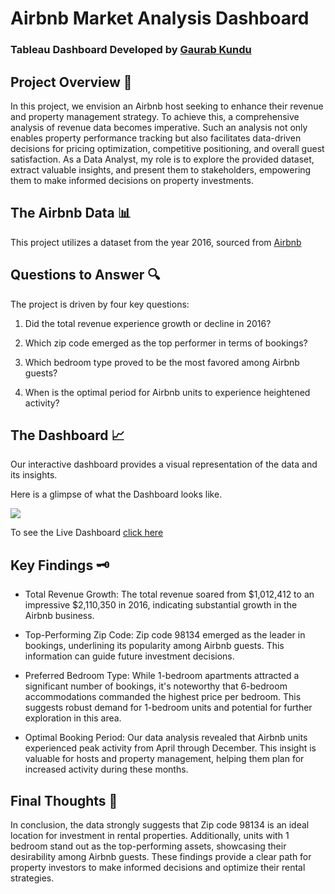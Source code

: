 # Airbnb Market Analysis Dashboard

### Tableau Dashboard Developed by [Gaurab Kundu](https://www.linkedin.com/in/gaurab-kundu/)

## Project Overview 📑

In this project, we envision an Airbnb host seeking to enhance their revenue and property management strategy. To achieve this, a comprehensive analysis of revenue data becomes imperative. Such an analysis not only enables property performance tracking but also facilitates data-driven decisions for pricing optimization, competitive positioning, and overall guest satisfaction. As a Data Analyst, my role is to explore the provided dataset, extract valuable insights, and present them to stakeholders, empowering them to make informed decisions on property investments.

## The Airbnb Data 📊
This project utilizes a dataset from the year 2016, sourced from [Airbnb](https://www.kaggle.com/datasets/alexanderfreberg/airbnb-listings-2016-dataset) 

## Questions to Answer 🔍

The project is driven by four key questions:

1. Did the total revenue experience growth or decline in 2016?
   
2. Which zip code emerged as the top performer in terms of bookings?
   
3. Which bedroom type proved to be the most favored among Airbnb guests?
   
4. When is the optimal period for Airbnb units to experience heightened activity?

## The Dashboard 📈

Our interactive dashboard provides a visual representation of the data and its insights.

Here is a glimpse of what the Dashboard looks like.

<img src="https://github.com/user-attachments/assets/3a5a4934-8389-4a48-b630-bb25060d76e4">

To see the Live Dashboard [click here](https://public.tableau.com/views/AirbnbMarketAnalysisDashboard/AirBnbMarketAnalysisDashboard?:language=en-US&:display_count=n&:origin=viz_share_link) 

## Key Findings 🗝️

- Total Revenue Growth: The total revenue soared from $1,012,412 to an impressive $2,110,350 in 2016, indicating substantial growth in the Airbnb business.

- Top-Performing Zip Code: Zip code 98134 emerged as the leader in bookings, underlining its popularity among Airbnb guests. This information can guide future investment decisions.

- Preferred Bedroom Type: While 1-bedroom apartments attracted a significant number of bookings, it's noteworthy that 6-bedroom accommodations commanded the highest price per bedroom. This suggests robust demand for 1-bedroom units and potential for further exploration in this area.

- Optimal Booking Period: Our data analysis revealed that Airbnb units experienced peak activity from April through December. This insight is valuable for hosts and property management, helping them plan for increased activity during these months.

## Final Thoughts 💭

In conclusion, the data strongly suggests that Zip code 98134 is an ideal location for investment in rental properties. Additionally, units with 1 bedroom stand out as the top-performing assets, showcasing their desirability among Airbnb guests. These findings provide a clear path for property investors to make informed decisions and optimize their rental strategies.
